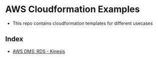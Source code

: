 # AWS Cloudformation Examples

- This repo contains cloudformation templates for different usecases


## Index
- [AWS DMS: RDS - Kinesis](./dms-rds-kinesis)